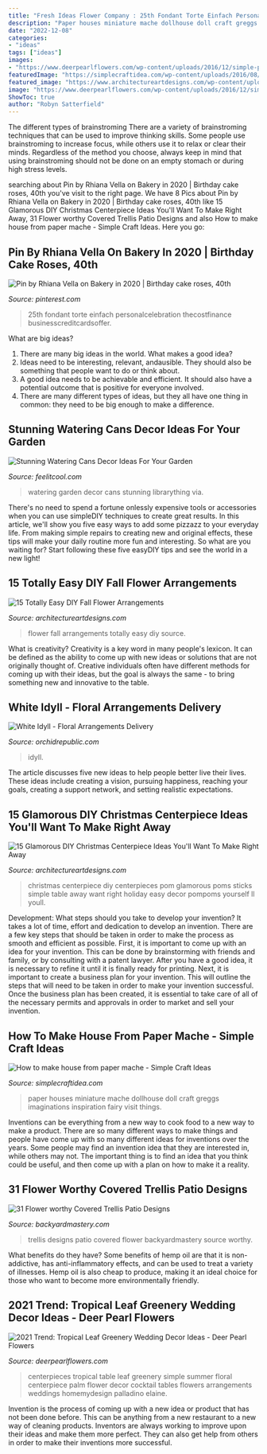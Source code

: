 ```yaml
---
title: "Fresh Ideas Flower Company : 25th Fondant Torte Einfach Personalcelebration Thecostfinance Businesscreditcardsoffer"
description: "Paper houses miniature mache dollhouse doll craft greggs imaginations inspiration fairy visit things"
date: "2022-12-08"
categories:
- "ideas"
tags: ["ideas"]
images:
- "https://www.deerpearlflowers.com/wp-content/uploads/2016/12/simple-palm-centerpiece-via-Elaine-Palladino.jpg"
featuredImage: "https://simplecraftidea.com/wp-content/uploads/2016/08/93-9-768x1024-1.jpg"
featured_image: "https://www.architectureartdesigns.com/wp-content/uploads/2017/08/7-34.jpg"
image: "https://www.deerpearlflowers.com/wp-content/uploads/2016/12/simple-palm-centerpiece-via-Elaine-Palladino.jpg"
ShowToc: true
author: "Robyn Satterfield"
---
```



The different types of brainstroming
There are a variety of brainstroming techniques that can be used to improve thinking skills. Some people use brainstroming to increase focus, while others use it to relax or clear their minds. Regardless of the method you choose, always keep in mind that using brainstroming should not be done on an empty stomach or during high stress levels.

	

		
searching about Pin by Rhiana Vella on Bakery in 2020 | Birthday cake roses, 40th you've visit to the right page. We have 8 Pics about Pin by Rhiana Vella on Bakery in 2020 | Birthday cake roses, 40th like 15 Glamorous DIY Christmas Centerpiece Ideas You&#039;ll Want To Make Right Away, 31 Flower worthy Covered Trellis Patio Designs and also How to make house from paper mache - Simple Craft Ideas. Here you go:
		
    
## Pin By Rhiana Vella On Bakery In 2020 | Birthday Cake Roses, 40th

<img loading=lazy src="https://i.pinimg.com/736x/e9/f5/57/e9f557a0bbb3001cb829bdf6d8716b76.jpg" onerror="this.onerror=null;this.src='https://tse2.mm.bing.net/th?id=OIP.yhFf3BJn9aVk5w7FI1if5wHaJQ&amp;pid=15.1';" alt="Pin by Rhiana Vella on Bakery in 2020 | Birthday cake roses, 40th">

_Source: pinterest.com_

>25th fondant torte einfach personalcelebration thecostfinance businesscreditcardsoffer. 

	

What are big ideas?
1. There are many big ideas in the world. What makes a good idea?
2. Ideas need to be interesting, relevant, andausible. They should also be something that people want to do or think about.
3. A good idea needs to be achievable and efficient. It should also have a potential outcome that is positive for everyone involved.
4. There are many different types of ideas, but they all have one thing in common: they need to be big enough to make a difference.

    
## Stunning Watering Cans Decor Ideas For Your Garden

<img loading=lazy src="http://feelitcool.com/wp-content/uploads/2017/06/watering-can-garden-decorations8.jpg" onerror="this.onerror=null;this.src='https://tse4.mm.bing.net/th?id=OIP.U8mB4wQMtuaHkPKqcZRm7gHaKC&amp;pid=15.1';" alt="Stunning Watering Cans Decor Ideas For Your Garden">

_Source: feelitcool.com_

>watering garden decor cans stunning librarything via. 

	

There's no need to spend a fortune onlessly expensive tools or accessories when you can use simpleDIY techniques to create great results. In this article, we'll show you five easy ways to add some pizzazz to your everyday life. From making simple repairs to creating new and original effects, these tips will make your daily routine more fun and interesting. So what are you waiting for? Start following these five easyDIY tips and see the world in a new light!

    
## 15 Totally Easy DIY Fall Flower Arrangements

<img loading=lazy src="https://www.architectureartdesigns.com/wp-content/uploads/2017/08/7-34.jpg" onerror="this.onerror=null;this.src='https://tse2.mm.bing.net/th?id=OIP.FmkLCvGOoOnWocG-_KWHQAHaJ4&amp;pid=15.1';" alt="15 Totally Easy DIY Fall Flower Arrangements">

_Source: architectureartdesigns.com_

>flower fall arrangements totally easy diy source. 

	

What is creativity?
Creativity is a key word in many people's lexicon. It can be defined as the ability to come up with new ideas or solutions that are not originally thought of. Creative individuals often have different methods for coming up with their ideas, but the goal is always the same - to bring something new and innovative to the table.

    
## White Idyll - Floral Arrangements Delivery

<img loading=lazy src="https://cdn.shopify.com/s/files/1/1034/3311/products/White-Idyll-flower-arrangement_575x862.jpg?v=1539628879" onerror="this.onerror=null;this.src='https://tse1.mm.bing.net/th?id=OIP.VvIlo-DmD9PC88DyjMF7EAHaLG&amp;pid=15.1';" alt="White Idyll - Floral Arrangements Delivery">

_Source: orchidrepublic.com_

>idyll. 

	

The article discusses five new ideas to help people better live their lives. These ideas include creating a vision, pursuing happiness, reaching your goals, creating a support network, and setting realistic expectations.

    
## 15 Glamorous DIY Christmas Centerpiece Ideas You&#039;ll Want To Make Right Away

<img loading=lazy src="https://www.architectureartdesigns.com/wp-content/uploads/2016/12/15-Glamorous-DIY-Christmas-Centerpiece-Ideas-Youll-Want-To-Make-Right-Away-5.jpg" onerror="this.onerror=null;this.src='https://tse4.mm.bing.net/th?id=OIP.p23WuG71CLLooah6TF8WegHaLH&amp;pid=15.1';" alt="15 Glamorous DIY Christmas Centerpiece Ideas You&#039;ll Want To Make Right Away">

_Source: architectureartdesigns.com_

>christmas centerpiece diy centerpieces pom glamorous poms sticks simple table away want right holiday easy decor pompoms yourself ll youll. 

	

Development: What steps should you take to develop your invention?
It takes a lot of time, effort and dedication to develop an invention. There are a few key steps that should be taken in order to make the process as smooth and efficient as possible. First, it is important to come up with an idea for your invention. This can be done by brainstorming with friends and family, or by consulting with a patent lawyer. After you have a good idea, it is necessary to refine it until it is finally ready for printing. Next, it is important to create a business plan for your invention. This will outline the steps that will need to be taken in order to make your invention successful. Once the business plan has been created, it is essential to take care of all of the necessary permits and approvals in order to market and sell your invention.

    
## How To Make House From Paper Mache - Simple Craft Ideas

<img loading=lazy src="https://simplecraftidea.com/wp-content/uploads/2016/08/93-9-768x1024-1.jpg" onerror="this.onerror=null;this.src='https://tse2.mm.bing.net/th?id=OIP.guCcekP5qnN1z3h6fD_2_AHaJ4&amp;pid=15.1';" alt="How to make house from paper mache - Simple Craft Ideas">

_Source: simplecraftidea.com_

>paper houses miniature mache dollhouse doll craft greggs imaginations inspiration fairy visit things. 

	

Inventions can be everything from a new way to cook food to a new way to make a product. There are so many different ways to make things and people have come up with so many different ideas for inventions over the years. Some people may find an invention idea that they are interested in, while others may not. The important thing is to find an idea that you think could be useful, and then come up with a plan on how to make it a reality.

    
## 31 Flower Worthy Covered Trellis Patio Designs

<img loading=lazy src="https://backyardmastery.com/wp-content/uploads/2017/11/10-covered-trellis-patio-designs.jpg" onerror="this.onerror=null;this.src='https://tse3.mm.bing.net/th?id=OIP.oy2mDgflfHfTcKeOmOdX0QAAAA&amp;pid=15.1';" alt="31 Flower worthy Covered Trellis Patio Designs">

_Source: backyardmastery.com_

>trellis designs patio covered flower backyardmastery source worthy. 

	

What benefits do they have?
Some benefits of hemp oil are that it is non-addictive, has anti-inflammatory effects, and can be used to treat a variety of illnesses. Hemp oil is also cheap to produce, making it an ideal choice for those who want to become more environmentally friendly.

    
## 2021 Trend: Tropical Leaf Greenery Wedding Decor Ideas - Deer Pearl Flowers

<img loading=lazy src="https://www.deerpearlflowers.com/wp-content/uploads/2016/12/simple-palm-centerpiece-via-Elaine-Palladino.jpg" onerror="this.onerror=null;this.src='https://tse2.mm.bing.net/th?id=OIP.toxuZhuO0mQl_53V3wYJNgHaLH&amp;pid=15.1';" alt="2021 Trend: Tropical Leaf Greenery Wedding Decor Ideas - Deer Pearl Flowers">

_Source: deerpearlflowers.com_

>centerpieces tropical table leaf greenery simple summer floral centerpiece palm flower decor cocktail tables flowers arrangements weddings homemydesign palladino elaine. 

	

Invention is the process of coming up with a new idea or product that has not been done before. This can be anything from a new restaurant to a new way of cleaning products. Inventors are always working to improve upon their ideas and make them more perfect. They can also get help from others in order to make their inventions more successful.

